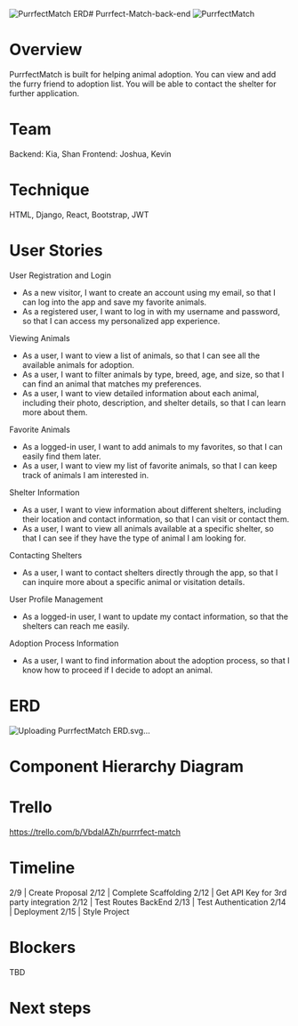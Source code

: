 ![PurrfectMatch ERD](https://github.com/makeyourwon/Purrfect-Match-back-end/assets/149891853/93385604-5499-4569-b6db-937027c89054)# Purrfect-Match-back-end
![PurrfectMatch](https://github.com/makeyourwon/Purrfect-Match-back-end/assets/149891853/7a1ffc3c-278d-4a94-a1af-3c9ebff69364)


# Overview
PurrfectMatch is built for helping animal adoption. You can view and add the furry friend to adoption list. You will be able to contact the shelter for further application.

# Team
Backend: Kia, Shan
Frontend: Joshua, Kevin

# Technique
HTML, Django, React, Bootstrap, JWT

# User Stories

User Registration and Login
- As a new visitor, I want to create an account using my email, so that I can log into the app and save my favorite animals.
- As a registered user, I want to log in with my username and password, so that I can access my personalized app experience.

Viewing Animals
- As a user, I want to view a list of animals, so that I can see all the available animals for adoption.
- As a user, I want to filter animals by type, breed, age, and size, so that I can find an animal that matches my preferences.
- As a user, I want to view detailed information about each animal, including their photo, description, and shelter details, so that I can learn more about them.

Favorite Animals
- As a logged-in user, I want to add animals to my favorites, so that I can easily find them later.
- As a user, I want to view my list of favorite animals, so that I can keep track of animals I am interested in.

Shelter Information
- As a user, I want to view information about different shelters, including their location and contact information, so that I can visit or contact them.
- As a user, I want to view all animals available at a specific shelter, so that I can see if they have the type of animal I am looking for.

Contacting Shelters
- As a user, I want to contact shelters directly through the app, so that I can inquire more about a specific animal or visitation details.

User Profile Management
- As a logged-in user, I want to update my contact information, so that the shelters can reach me easily.

Adoption Process Information
- As a user, I want to find information about the adoption process, so that I know how to proceed if I decide to adopt an animal.

# ERD
![Uploading PurrfectM<svg xmlns="http://www.w3.org/2000/svg" xmlns:xlink="http://www.w3.org/1999/xlink" xmlns:lucid="lucid" width="1761" height="609"><g transform="translate(640.5 120.5)" lucid:page-tab-id="0_0"><path d="M-1000-500h2500V500h-2500z" fill="#fff"/><path d="M-240.1 291.97h39.6" stroke="#3a414a" fill="none"/><path d="M-259.28 281.97l20 10-20 10" stroke="#3a414a" fill="#fff" fill-opacity="0"/><path d="M-259.28 291.97h20M-200.5 281.97v20M-180.5 291.97h-20" stroke="#3a414a" fill="#fff"/><path d="M240 148a8 8 0 0 1 8-8h344a8 8 0 0 1 8 8v152a8 8 0 0 1-8 8H248a8 8 0 0 1-8-8z" fill="#fff"/><path d="M240 180v-32a8 8 0 0 1 8-8h344a8 8 0 0 1 8 8v32" fill="#ffe342"/><path d="M240 148a8 8 0 0 1 8-8h344a8 8 0 0 1 8 8v152a8 8 0 0 1-8 8H248a8 8 0 0 1-8-8zM240 180h360M300 180v128M540 180v128" stroke="#3a414a" fill="none"/><use xlink:href="#a" transform="matrix(1,0,0,1,250,140) translate(152.525 23.6)"/><use xlink:href="#b" transform="matrix(1,0,0,1,245,182.5) translate(13 17.1)"/><use xlink:href="#c" transform="matrix(1,0,0,1,305,182.5) translate(90.025 17.1)"/><use xlink:href="#d" transform="matrix(1,0,0,1,305,214.5) translate(75.05 17.1)"/><use xlink:href="#e" transform="matrix(1,0,0,1,545,214.5) translate(7.524999999999999 17.1)"/><use xlink:href="#f" transform="matrix(1,0,0,1,305,246.5) translate(93.57499999999999 17.1)"/><use xlink:href="#g" transform="matrix(1,0,0,1,545,246.5) translate(1.5999999999999943 17.1)"/><use xlink:href="#h" transform="matrix(1,0,0,1,305,278.5) translate(76.55 17.1)"/><use xlink:href="#e" transform="matrix(1,0,0,1,545,278.5) translate(7.524999999999999 17.1)"/><path d="M-620 148a8 8 0 0 1 8-8h344a8 8 0 0 1 8 8v312a8 8 0 0 1-8 8h-344a8 8 0 0 1-8-8z" fill="#fff"/><path d="M-620 180v-32a8 8 0 0 1 8-8h344a8 8 0 0 1 8 8v32" fill="#ffe342"/><path d="M-620 148a8 8 0 0 1 8-8h344a8 8 0 0 1 8 8v312a8 8 0 0 1-8 8h-344a8 8 0 0 1-8-8zM-620 180h360M-560 180v288M-320 180v288" stroke="#3a414a" fill="none"/><use xlink:href="#i" transform="matrix(1,0,0,1,-610,140) translate(143.575 23.6)"/><use xlink:href="#b" transform="matrix(1,0,0,1,-615,182.5) translate(13 17.1)"/><use xlink:href="#j" transform="matrix(1,0,0,1,-555,182.5) translate(81.075 17.1)"/><use xlink:href="#k" transform="matrix(1,0,0,1,-615,214.5) translate(13.524999999999999 17.1)"/><use xlink:href="#l" transform="matrix(1,0,0,1,-555,214.5) translate(80.55 17.1)"/><use xlink:href="#m" transform="matrix(1,0,0,1,-315,214.5) translate(15.525 17.1)"/><use xlink:href="#n" transform="matrix(1,0,0,1,-555,246.5) translate(92.525 17.1)"/><use xlink:href="#e" transform="matrix(1,0,0,1,-315,246.5) translate(7.524999999999999 17.1)"/><use xlink:href="#o" transform="matrix(1,0,0,1,-555,278.5) translate(98 17.1)"/><use xlink:href="#e" transform="matrix(1,0,0,1,-315,278.5) translate(7.524999999999999 17.1)"/><use xlink:href="#p" transform="matrix(1,0,0,1,-555,310.5) translate(92.025 17.1)"/><use xlink:href="#e" transform="matrix(1,0,0,1,-315,310.5) translate(7.524999999999999 17.1)"/><use xlink:href="#q" transform="matrix(1,0,0,1,-555,342.5) translate(100 17.1)"/><use xlink:href="#m" transform="matrix(1,0,0,1,-315,342.5) translate(15.525 17.1)"/><use xlink:href="#r" transform="matrix(1,0,0,1,-555,374.5) translate(99.025 17.1)"/><use xlink:href="#e" transform="matrix(1,0,0,1,-315,374.5) translate(7.524999999999999 17.1)"/><use xlink:href="#s" transform="matrix(1,0,0,1,-555,406.5) translate(71.57499999999999 17.1)"/><use xlink:href="#t" transform="matrix(1,0,0,1,-315,406.5) translate(10.5 17.1)"/><use xlink:href="#u" transform="matrix(1,0,0,1,-555,438.5) translate(82.55 17.1)"/><use xlink:href="#v" transform="matrix(1,0,0,1,-315,438.5) translate(15.05 17.1)"/><path d="M-180 148a8 8 0 0 1 8-8h344a8 8 0 0 1 8 8v216a8 8 0 0 1-8 8h-344a8 8 0 0 1-8-8z" fill="#fff"/><path d="M-180 180v-32a8 8 0 0 1 8-8h344a8 8 0 0 1 8 8v32" fill="#ffe342"/><path d="M-180 148a8 8 0 0 1 8-8h344a8 8 0 0 1 8 8v216a8 8 0 0 1-8 8h-344a8 8 0 0 1-8-8zM-180 180h360M-120 180v192M120 180v192" stroke="#3a414a" fill="none"/><use xlink:href="#w" transform="matrix(1,0,0,1,-170,140) translate(143.05 23.6)"/><use xlink:href="#b" transform="matrix(1,0,0,1,-175,182.5) translate(13 17.1)"/><use xlink:href="#l" transform="matrix(1,0,0,1,-115,182.5) translate(80.55 17.1)"/><use xlink:href="#n" transform="matrix(1,0,0,1,-115,214.5) translate(92.525 17.1)"/><use xlink:href="#e" transform="matrix(1,0,0,1,125,214.5) translate(7.524999999999999 17.1)"/><use xlink:href="#x" transform="matrix(1,0,0,1,-115,246.5) translate(84.05 17.1)"/><use xlink:href="#t" transform="matrix(1,0,0,1,125,246.5) translate(10.5 17.1)"/><use xlink:href="#y" transform="matrix(1,0,0,1,-115,278.5) translate(61.025 17.1)"/><use xlink:href="#e" transform="matrix(1,0,0,1,125,278.5) translate(7.524999999999999 17.1)"/><use xlink:href="#z" transform="matrix(1,0,0,1,-115,310.5) translate(90 17.1)"/><use xlink:href="#e" transform="matrix(1,0,0,1,125,310.5) translate(7.524999999999999 17.1)"/><use xlink:href="#s" transform="matrix(1,0,0,1,-115,342.5) translate(71.57499999999999 17.1)"/><use xlink:href="#t" transform="matrix(1,0,0,1,125,342.5) translate(10.5 17.1)"/><path d="M740 148a8 8 0 0 1 8-8h344a8 8 0 0 1 8 8v120a8 8 0 0 1-8 8H748a8 8 0 0 1-8-8z" fill="#fff"/><path d="M740 180v-32a8 8 0 0 1 8-8h344a8 8 0 0 1 8 8v32" fill="#ffe342"/><path d="M740 148a8 8 0 0 1 8-8h344a8 8 0 0 1 8 8v120a8 8 0 0 1-8 8H748a8 8 0 0 1-8-8zM740 180h360M800 180v96M1040 180v96" stroke="#3a414a" fill="none"/><use xlink:href="#A" transform="matrix(1,0,0,1,750,140) translate(136.05 23.6)"/><use xlink:href="#b" transform="matrix(1,0,0,1,745,182.5) translate(13 17.1)"/><use xlink:href="#B" transform="matrix(1,0,0,1,805,182.5) translate(78.05 17.1)"/><use xlink:href="#k" transform="matrix(1,0,0,1,745,214.5) translate(13.524999999999999 17.1)"/><use xlink:href="#c" transform="matrix(1,0,0,1,805,214.5) translate(90.025 17.1)"/><use xlink:href="#k" transform="matrix(1,0,0,1,745,246.5) translate(13.524999999999999 17.1)"/><use xlink:href="#j" transform="matrix(1,0,0,1,805,246.5) translate(81.075 17.1)"/><path d="M619.9 228h100.2" stroke="#3a414a" fill="none"/><path d="M600.72 218l20 10-20 10" stroke="#3a414a" fill="#fff" fill-opacity="0"/><path d="M600.72 228h20" stroke="#3a414a" fill="#fff"/><path d="M739.28 238l-20-10 20-10" stroke="#3a414a" fill="#fff" fill-opacity="0"/><path d="M739.28 228h-20" stroke="#3a414a" fill="#fff"/><path d="M40-92a8 8 0 0 1 8-8h224a8 8 0 0 1 8 8v44.93a8 8 0 0 1-8 8H48a8 8 0 0 1-8-8z" stroke="#000" stroke-opacity="0" fill="#fff" fill-opacity="0"/><use xlink:href="#C" transform="matrix(1,0,0,1,45,-95) translate(-22.074444444444367 33.888888888888886)"/><path d="M40-35.53a8 8 0 0 1 8-8h224a8 8 0 0 1 8 8v44a8 8 0 0 1-8 8H48a8 8 0 0 1-8-8z" stroke="#000" stroke-opacity="0" fill="#fff" fill-opacity="0"/><use xlink:href="#D" transform="matrix(1,0,0,1,45,-38.53333333333333) translate(67.53433333333334 31.20833333333333)"/><defs><path fill="#3a414a" d="M84 4C-5 8 30-112 23-190h32v120c0 31 7 50 39 49 72-2 45-101 50-169h31l1 190h-30c-1-10 1-25-2-33-11 22-28 36-60 37" id="E"/><path fill="#3a414a" d="M135-143c-3-34-86-38-87 0 15 53 115 12 119 90S17 21 10-45l28-5c4 36 97 45 98 0-10-56-113-15-118-90-4-57 82-63 122-42 12 7 21 19 24 35" id="F"/><path fill="#3a414a" d="M100-194c63 0 86 42 84 106H49c0 40 14 67 53 68 26 1 43-12 49-29l28 8c-11 28-37 45-77 45C44 4 14-33 15-96c1-61 26-98 85-98zm52 81c6-60-76-77-97-28-3 7-6 17-6 28h103" id="G"/><path fill="#3a414a" d="M114-163C36-179 61-72 57 0H25l-1-190h30c1 12-1 29 2 39 6-27 23-49 58-41v29" id="H"/><g id="a"><use transform="matrix(0.05,0,0,0.05,0,0)" xlink:href="#E"/><use transform="matrix(0.05,0,0,0.05,10,0)" xlink:href="#F"/><use transform="matrix(0.05,0,0,0.05,19,0)" xlink:href="#G"/><use transform="matrix(0.05,0,0,0.05,29,0)" xlink:href="#H"/></g><path fill="#3a414a" d="M30-248c87 1 191-15 191 75 0 78-77 80-158 76V0H30v-248zm33 125c57 0 124 11 124-50 0-59-68-47-124-48v98" id="I"/><path fill="#3a414a" d="M194 0L95-120 63-95V0H30v-248h33v124l119-124h40L117-140 236 0h-42" id="J"/><g id="b"><use transform="matrix(0.05,0,0,0.05,0,0)" xlink:href="#I"/><use transform="matrix(0.05,0,0,0.05,12,0)" xlink:href="#J"/></g><path fill="#3a414a" d="M33 0v-248h34V0H33" id="K"/><path fill="#3a414a" d="M85-194c31 0 48 13 60 33l-1-100h32l1 261h-30c-2-10 0-23-3-31C134-8 116 4 85 4 32 4 16-35 15-94c0-66 23-100 70-100zm9 24c-40 0-46 34-46 75 0 40 6 74 45 74 42 0 51-32 51-76 0-42-9-74-50-73" id="L"/><g id="c"><use transform="matrix(0.05,0,0,0.05,0,0)" xlink:href="#E"/><use transform="matrix(0.05,0,0,0.05,10,0)" xlink:href="#F"/><use transform="matrix(0.05,0,0,0.05,19,0)" xlink:href="#G"/><use transform="matrix(0.05,0,0,0.05,29,0)" xlink:href="#H"/><use transform="matrix(0.05,0,0,0.05,34.95,0)" xlink:href="#K"/><use transform="matrix(0.05,0,0,0.05,39.95,0)" xlink:href="#L"/></g><path fill="#3a414a" d="M117-194c89-4 53 116 60 194h-32v-121c0-31-8-49-39-48C34-167 62-67 57 0H25l-1-190h30c1 10-1 24 2 32 11-22 29-35 61-36" id="M"/><path fill="#3a414a" d="M141-36C126-15 110 5 73 4 37 3 15-17 15-53c-1-64 63-63 125-63 3-35-9-54-41-54-24 1-41 7-42 31l-33-3c5-37 33-52 76-52 45 0 72 20 72 64v82c-1 20 7 32 28 27v20c-31 9-61-2-59-35zM48-53c0 20 12 33 32 33 41-3 63-29 60-74-43 2-92-5-92 41" id="N"/><path fill="#3a414a" d="M210-169c-67 3-38 105-44 169h-31v-121c0-29-5-50-35-48C34-165 62-65 56 0H25l-1-190h30c1 10-1 24 2 32 10-44 99-50 107 0 11-21 27-35 58-36 85-2 47 119 55 194h-31v-121c0-29-5-49-35-48" id="O"/><g id="d"><use transform="matrix(0.05,0,0,0.05,0,0)" xlink:href="#E"/><use transform="matrix(0.05,0,0,0.05,10,0)" xlink:href="#F"/><use transform="matrix(0.05,0,0,0.05,19,0)" xlink:href="#G"/><use transform="matrix(0.05,0,0,0.05,29,0)" xlink:href="#H"/><use transform="matrix(0.05,0,0,0.05,34.95,0)" xlink:href="#M"/><use transform="matrix(0.05,0,0,0.05,44.95,0)" xlink:href="#N"/><use transform="matrix(0.05,0,0,0.05,54.95,0)" xlink:href="#O"/><use transform="matrix(0.05,0,0,0.05,69.9,0)" xlink:href="#G"/></g><path fill="#3a414a" d="M96-169c-40 0-48 33-48 73s9 75 48 75c24 0 41-14 43-38l32 2c-6 37-31 61-74 61-59 0-76-41-82-99-10-93 101-131 147-64 4 7 5 14 7 22l-32 3c-4-21-16-35-41-35" id="P"/><path fill="#3a414a" d="M106-169C34-169 62-67 57 0H25v-261h32l-1 103c12-21 28-36 61-36 89 0 53 116 60 194h-32v-121c2-32-8-49-39-48" id="Q"/><g id="e"><use transform="matrix(0.05,0,0,0.05,0,0)" xlink:href="#P"/><use transform="matrix(0.05,0,0,0.05,9,0)" xlink:href="#Q"/><use transform="matrix(0.05,0,0,0.05,19,0)" xlink:href="#N"/><use transform="matrix(0.05,0,0,0.05,29,0)" xlink:href="#H"/></g><path fill="#3a414a" d="M24-231v-30h32v30H24zM24 0v-190h32V0H24" id="R"/><path fill="#3a414a" d="M24 0v-261h32V0H24" id="S"/><g id="f"><use transform="matrix(0.05,0,0,0.05,0,0)" xlink:href="#G"/><use transform="matrix(0.05,0,0,0.05,10,0)" xlink:href="#O"/><use transform="matrix(0.05,0,0,0.05,24.950000000000003,0)" xlink:href="#N"/><use transform="matrix(0.05,0,0,0.05,34.95,0)" xlink:href="#R"/><use transform="matrix(0.05,0,0,0.05,38.900000000000006,0)" xlink:href="#S"/></g><g id="g"><use transform="matrix(0.05,0,0,0.05,0,0)" xlink:href="#G"/><use transform="matrix(0.05,0,0,0.05,10,0)" xlink:href="#O"/><use transform="matrix(0.05,0,0,0.05,24.950000000000003,0)" xlink:href="#N"/><use transform="matrix(0.05,0,0,0.05,34.95,0)" xlink:href="#R"/><use transform="matrix(0.05,0,0,0.05,38.900000000000006,0)" xlink:href="#R"/><use transform="matrix(0.05,0,0,0.05,42.85000000000001,0)" xlink:href="#S"/></g><path fill="#3a414a" d="M115-194c55 1 70 41 70 98S169 2 115 4C84 4 66-9 55-30l1 105H24l-1-265h31l2 30c10-21 28-34 59-34zm-8 174c40 0 45-34 45-75s-6-73-45-74c-42 0-51 32-51 76 0 43 10 73 51 73" id="T"/><path fill="#3a414a" d="M206 0h-36l-40-164L89 0H53L-1-190h32L70-26l43-164h34l41 164 42-164h31" id="U"/><path fill="#3a414a" d="M100-194c62-1 85 37 85 99 1 63-27 99-86 99S16-35 15-95c0-66 28-99 85-99zM99-20c44 1 53-31 53-75 0-43-8-75-51-75s-53 32-53 75 10 74 51 75" id="V"/><g id="h"><use transform="matrix(0.05,0,0,0.05,0,0)" xlink:href="#T"/><use transform="matrix(0.05,0,0,0.05,10,0)" xlink:href="#N"/><use transform="matrix(0.05,0,0,0.05,20,0)" xlink:href="#F"/><use transform="matrix(0.05,0,0,0.05,29,0)" xlink:href="#F"/><use transform="matrix(0.05,0,0,0.05,38,0)" xlink:href="#U"/><use transform="matrix(0.05,0,0,0.05,50.95,0)" xlink:href="#V"/><use transform="matrix(0.05,0,0,0.05,60.95,0)" xlink:href="#H"/><use transform="matrix(0.05,0,0,0.05,66.9,0)" xlink:href="#L"/></g><g id="i"><use transform="matrix(0.05,0,0,0.05,0,0)" xlink:href="#N"/><use transform="matrix(0.05,0,0,0.05,10,0)" xlink:href="#M"/><use transform="matrix(0.05,0,0,0.05,20,0)" xlink:href="#R"/><use transform="matrix(0.05,0,0,0.05,23.95,0)" xlink:href="#O"/><use transform="matrix(0.05,0,0,0.05,38.9,0)" xlink:href="#N"/><use transform="matrix(0.05,0,0,0.05,48.9,0)" xlink:href="#S"/></g><g id="j"><use transform="matrix(0.05,0,0,0.05,0,0)" xlink:href="#N"/><use transform="matrix(0.05,0,0,0.05,10,0)" xlink:href="#M"/><use transform="matrix(0.05,0,0,0.05,20,0)" xlink:href="#R"/><use transform="matrix(0.05,0,0,0.05,23.95,0)" xlink:href="#O"/><use transform="matrix(0.05,0,0,0.05,38.9,0)" xlink:href="#N"/><use transform="matrix(0.05,0,0,0.05,48.9,0)" xlink:href="#S"/><use transform="matrix(0.05,0,0,0.05,52.85,0)" xlink:href="#K"/><use transform="matrix(0.05,0,0,0.05,57.85,0)" xlink:href="#L"/></g><path fill="#3a414a" d="M63-220v92h138v28H63V0H30v-248h175v28H63" id="W"/><g id="k"><use transform="matrix(0.05,0,0,0.05,0,0)" xlink:href="#W"/><use transform="matrix(0.05,0,0,0.05,10.950000000000001,0)" xlink:href="#J"/></g><path fill="#3a414a" d="M59-47c-2 24 18 29 38 22v24C64 9 27 4 27-40v-127H5v-23h24l9-43h21v43h35v23H59v120" id="X"/><g id="l"><use transform="matrix(0.05,0,0,0.05,0,0)" xlink:href="#F"/><use transform="matrix(0.05,0,0,0.05,9,0)" xlink:href="#Q"/><use transform="matrix(0.05,0,0,0.05,19,0)" xlink:href="#G"/><use transform="matrix(0.05,0,0,0.05,29,0)" xlink:href="#S"/><use transform="matrix(0.05,0,0,0.05,32.95,0)" xlink:href="#X"/><use transform="matrix(0.05,0,0,0.05,37.95,0)" xlink:href="#G"/><use transform="matrix(0.05,0,0,0.05,47.95,0)" xlink:href="#H"/><use transform="matrix(0.05,0,0,0.05,53.900000000000006,0)" xlink:href="#K"/><use transform="matrix(0.05,0,0,0.05,58.900000000000006,0)" xlink:href="#L"/></g><g id="m"><use transform="matrix(0.05,0,0,0.05,0,0)" xlink:href="#R"/><use transform="matrix(0.05,0,0,0.05,3.95,0)" xlink:href="#M"/><use transform="matrix(0.05,0,0,0.05,13.949999999999998,0)" xlink:href="#X"/></g><g id="n"><use transform="matrix(0.05,0,0,0.05,0,0)" xlink:href="#M"/><use transform="matrix(0.05,0,0,0.05,10,0)" xlink:href="#N"/><use transform="matrix(0.05,0,0,0.05,20,0)" xlink:href="#O"/><use transform="matrix(0.05,0,0,0.05,34.95,0)" xlink:href="#G"/></g><path fill="#3a414a" d="M179-190L93 31C79 59 56 82 12 73V49c39 6 53-20 64-50L1-190h34L92-34l54-156h33" id="Y"/><g id="o"><use transform="matrix(0.05,0,0,0.05,0,0)" xlink:href="#X"/><use transform="matrix(0.05,0,0,0.05,5,0)" xlink:href="#Y"/><use transform="matrix(0.05,0,0,0.05,14,0)" xlink:href="#T"/><use transform="matrix(0.05,0,0,0.05,24,0)" xlink:href="#G"/></g><path fill="#3a414a" d="M115-194c53 0 69 39 70 98 0 66-23 100-70 100C84 3 66-7 56-30L54 0H23l1-261h32v101c10-23 28-34 59-34zm-8 174c40 0 45-34 45-75 0-40-5-75-45-74-42 0-51 32-51 76 0 43 10 73 51 73" id="Z"/><g id="p"><use transform="matrix(0.05,0,0,0.05,0,0)" xlink:href="#Z"/><use transform="matrix(0.05,0,0,0.05,10,0)" xlink:href="#H"/><use transform="matrix(0.05,0,0,0.05,15.949999999999998,0)" xlink:href="#G"/><use transform="matrix(0.05,0,0,0.05,25.950000000000003,0)" xlink:href="#G"/><use transform="matrix(0.05,0,0,0.05,35.95,0)" xlink:href="#L"/></g><path fill="#3a414a" d="M177-190C167-65 218 103 67 71c-23-6-38-20-44-43l32-5c15 47 100 32 89-28v-30C133-14 115 1 83 1 29 1 15-40 15-95c0-56 16-97 71-98 29-1 48 16 59 35 1-10 0-23 2-32h30zM94-22c36 0 50-32 50-73 0-42-14-75-50-75-39 0-46 34-46 75s6 73 46 73" id="aa"/><g id="q"><use transform="matrix(0.05,0,0,0.05,0,0)" xlink:href="#N"/><use transform="matrix(0.05,0,0,0.05,10,0)" xlink:href="#aa"/><use transform="matrix(0.05,0,0,0.05,20,0)" xlink:href="#G"/></g><path fill="#3a414a" d="M9 0v-24l116-142H16v-24h144v24L44-24h123V0H9" id="ab"/><g id="r"><use transform="matrix(0.05,0,0,0.05,0,0)" xlink:href="#F"/><use transform="matrix(0.05,0,0,0.05,9,0)" xlink:href="#R"/><use transform="matrix(0.05,0,0,0.05,12.949999999999998,0)" xlink:href="#ab"/><use transform="matrix(0.05,0,0,0.05,21.95,0)" xlink:href="#G"/></g><g id="s"><use transform="matrix(0.05,0,0,0.05,0,0)" xlink:href="#L"/><use transform="matrix(0.05,0,0,0.05,10,0)" xlink:href="#G"/><use transform="matrix(0.05,0,0,0.05,20,0)" xlink:href="#F"/><use transform="matrix(0.05,0,0,0.05,29,0)" xlink:href="#P"/><use transform="matrix(0.05,0,0,0.05,38,0)" xlink:href="#H"/><use transform="matrix(0.05,0,0,0.05,43.95,0)" xlink:href="#R"/><use transform="matrix(0.05,0,0,0.05,47.900000000000006,0)" xlink:href="#T"/><use transform="matrix(0.05,0,0,0.05,57.900000000000006,0)" xlink:href="#X"/><use transform="matrix(0.05,0,0,0.05,62.900000000000006,0)" xlink:href="#R"/><use transform="matrix(0.05,0,0,0.05,66.85000000000001,0)" xlink:href="#V"/><use transform="matrix(0.05,0,0,0.05,76.85000000000001,0)" xlink:href="#M"/></g><path fill="#3a414a" d="M141 0L90-78 38 0H4l68-98-65-92h35l48 74 47-74h35l-64 92 68 98h-35" id="ac"/><g id="t"><use transform="matrix(0.05,0,0,0.05,0,0)" xlink:href="#X"/><use transform="matrix(0.05,0,0,0.05,5,0)" xlink:href="#G"/><use transform="matrix(0.05,0,0,0.05,15,0)" xlink:href="#ac"/><use transform="matrix(0.05,0,0,0.05,24,0)" xlink:href="#X"/></g><g id="u"><use transform="matrix(0.05,0,0,0.05,0,0)" xlink:href="#T"/><use transform="matrix(0.05,0,0,0.05,10,0)" xlink:href="#Q"/><use transform="matrix(0.05,0,0,0.05,20,0)" xlink:href="#V"/><use transform="matrix(0.05,0,0,0.05,30,0)" xlink:href="#X"/><use transform="matrix(0.05,0,0,0.05,35,0)" xlink:href="#V"/><use transform="matrix(0.05,0,0,0.05,45,0)" xlink:href="#E"/><use transform="matrix(0.05,0,0,0.05,55,0)" xlink:href="#H"/><use transform="matrix(0.05,0,0,0.05,60.95,0)" xlink:href="#S"/></g><g id="v"><use transform="matrix(0.05,0,0,0.05,0,0)" xlink:href="#E"/><use transform="matrix(0.05,0,0,0.05,10,0)" xlink:href="#H"/><use transform="matrix(0.05,0,0,0.05,15.949999999999998,0)" xlink:href="#S"/></g><g id="w"><use transform="matrix(0.05,0,0,0.05,0,0)" xlink:href="#F"/><use transform="matrix(0.05,0,0,0.05,9,0)" xlink:href="#Q"/><use transform="matrix(0.05,0,0,0.05,19,0)" xlink:href="#G"/><use transform="matrix(0.05,0,0,0.05,29,0)" xlink:href="#S"/><use transform="matrix(0.05,0,0,0.05,32.95,0)" xlink:href="#X"/><use transform="matrix(0.05,0,0,0.05,37.95,0)" xlink:href="#G"/><use transform="matrix(0.05,0,0,0.05,47.95,0)" xlink:href="#H"/></g><g id="x"><use transform="matrix(0.05,0,0,0.05,0,0)" xlink:href="#S"/><use transform="matrix(0.05,0,0,0.05,3.95,0)" xlink:href="#V"/><use transform="matrix(0.05,0,0,0.05,13.949999999999998,0)" xlink:href="#P"/><use transform="matrix(0.05,0,0,0.05,22.95,0)" xlink:href="#N"/><use transform="matrix(0.05,0,0,0.05,32.95,0)" xlink:href="#X"/><use transform="matrix(0.05,0,0,0.05,37.95,0)" xlink:href="#R"/><use transform="matrix(0.05,0,0,0.05,41.900000000000006,0)" xlink:href="#V"/><use transform="matrix(0.05,0,0,0.05,51.900000000000006,0)" xlink:href="#M"/></g><g id="y"><use transform="matrix(0.05,0,0,0.05,0,0)" xlink:href="#P"/><use transform="matrix(0.05,0,0,0.05,9,0)" xlink:href="#V"/><use transform="matrix(0.05,0,0,0.05,19,0)" xlink:href="#M"/><use transform="matrix(0.05,0,0,0.05,29,0)" xlink:href="#X"/><use transform="matrix(0.05,0,0,0.05,34,0)" xlink:href="#N"/><use transform="matrix(0.05,0,0,0.05,44,0)" xlink:href="#P"/><use transform="matrix(0.05,0,0,0.05,53,0)" xlink:href="#T"/><use transform="matrix(0.05,0,0,0.05,63,0)" xlink:href="#G"/><use transform="matrix(0.05,0,0,0.05,73,0)" xlink:href="#H"/><use transform="matrix(0.05,0,0,0.05,78.95,0)" xlink:href="#F"/><use transform="matrix(0.05,0,0,0.05,87.95,0)" xlink:href="#V"/><use transform="matrix(0.05,0,0,0.05,97.95,0)" xlink:href="#M"/></g><g id="z"><use transform="matrix(0.05,0,0,0.05,0,0)" xlink:href="#T"/><use transform="matrix(0.05,0,0,0.05,10,0)" xlink:href="#Q"/><use transform="matrix(0.05,0,0,0.05,20,0)" xlink:href="#V"/><use transform="matrix(0.05,0,0,0.05,30,0)" xlink:href="#M"/><use transform="matrix(0.05,0,0,0.05,40,0)" xlink:href="#G"/></g><path fill="#3a414a" d="M101-234c-31-9-42 10-38 44h38v23H63V0H32v-167H5v-23h27c-7-52 17-82 69-68v24" id="ad"/><path fill="#3a414a" d="M108 0H70L1-190h34L89-25l56-165h34" id="ae"/><g id="A"><use transform="matrix(0.05,0,0,0.05,0,0)" xlink:href="#ad"/><use transform="matrix(0.05,0,0,0.05,5,0)" xlink:href="#N"/><use transform="matrix(0.05,0,0,0.05,15,0)" xlink:href="#ae"/><use transform="matrix(0.05,0,0,0.05,24,0)" xlink:href="#V"/><use transform="matrix(0.05,0,0,0.05,34,0)" xlink:href="#H"/><use transform="matrix(0.05,0,0,0.05,39.95,0)" xlink:href="#R"/><use transform="matrix(0.05,0,0,0.05,43.900000000000006,0)" xlink:href="#X"/><use transform="matrix(0.05,0,0,0.05,48.900000000000006,0)" xlink:href="#G"/><use transform="matrix(0.05,0,0,0.05,58.900000000000006,0)" xlink:href="#F"/></g><g id="B"><use transform="matrix(0.05,0,0,0.05,0,0)" xlink:href="#ad"/><use transform="matrix(0.05,0,0,0.05,5,0)" xlink:href="#N"/><use transform="matrix(0.05,0,0,0.05,15,0)" xlink:href="#ae"/><use transform="matrix(0.05,0,0,0.05,24,0)" xlink:href="#V"/><use transform="matrix(0.05,0,0,0.05,34,0)" xlink:href="#H"/><use transform="matrix(0.05,0,0,0.05,39.95,0)" xlink:href="#R"/><use transform="matrix(0.05,0,0,0.05,43.900000000000006,0)" xlink:href="#X"/><use transform="matrix(0.05,0,0,0.05,48.900000000000006,0)" xlink:href="#G"/><use transform="matrix(0.05,0,0,0.05,58.900000000000006,0)" xlink:href="#K"/><use transform="matrix(0.05,0,0,0.05,63.900000000000006,0)" xlink:href="#L"/></g><path fill="#3a414a" d="M56-719h580c77 0 140 63 140 139v194c0 76-63 139-140 139-149 0-301 2-448 0V0H56v-719zm587 333v-194c0-4-3-7-7-7H195c-4 0-7 3-7 7v194c0 4 3 7 7 7h441c4 0 7-3 7-7" id="af"/><path fill="#3a414a" d="M511-580h131v442C642-62 580 0 504 0H191C114 0 53-62 53-138v-442h131v442c0 4 3 7 7 7h313c4 0 7-3 7-7v-442" id="ag"/><path fill="#3a414a" d="M190-580h322v131H190c-4 0-7 3-7 7V0H52v-442c0-76 62-138 138-138" id="ah"/><path fill="#3a414a" d="M191-638c-4 0-7 2-7 6v52h226v131H184V0H53v-632c0-76 61-138 138-138h219v132H191" id="ai"/><path fill="#3a414a" d="M502-580c76 0 138 62 138 138v218H182v86c0 4 3 7 7 7h451V0H189C113 0 51-62 51-138v-304c0-76 62-138 138-138h313zM182-356h327v-86c0-4-3-7-7-7H189c-4 0-7 3-7 7v86" id="aj"/><path fill="#3a414a" d="M189-131h451V0H189C113 0 51-62 51-138v-304c0-76 62-138 138-138h449v131H189c-4 0-7 3-7 7v304c0 4 3 7 7 7" id="ak"/><path fill="#3a414a" d="M410-449H184v311c0 4 3 7 7 7h219V0H191C114 0 53-62 53-138v-632h131v190h226v131" id="al"/><path fill="#3a414a" d="M462-408l261-312h145V0H735v-528L462-203 188-528V0H56v-720h144" id="am"/><path fill="#3a414a" d="M503-580c76 0 138 62 138 138V0H190C114 0 52-62 52-138v-218h458v-86c0-4-3-7-7-7H52v-131h451zm7 449v-93H183v86c0 4 3 7 7 7h320" id="an"/><path fill="#3a414a" d="M505-580c75 0 138 62 138 138V0H512v-442c0-4-3-7-7-7H192c-4 0-7 3-7 7V0H54v-770h131v190h320" id="ao"/><g id="C"><use transform="matrix(0.03355555555555553,0,0,0.03355555555555553,0,0)" xlink:href="#af"/><use transform="matrix(0.03355555555555553,0,0,0.03355555555555553,26.542444444444428,0)" xlink:href="#ag"/><use transform="matrix(0.03355555555555553,0,0,0.03355555555555553,49.86355555555552,0)" xlink:href="#ah"/><use transform="matrix(0.03355555555555553,0,0,0.03355555555555553,67.58088888888884,0)" xlink:href="#ah"/><use transform="matrix(0.03355555555555553,0,0,0.03355555555555553,85.29822222222217,0)" xlink:href="#ai"/><use transform="matrix(0.03355555555555553,0,0,0.03355555555555553,99.96199999999993,0)" xlink:href="#aj"/><use transform="matrix(0.03355555555555553,0,0,0.03355555555555553,122.74622222222213,0)" xlink:href="#ak"/><use transform="matrix(0.03355555555555553,0,0,0.03355555555555553,145.5639999999999,0)" xlink:href="#al"/><use transform="matrix(0.03355555555555553,0,0,0.03355555555555553,160.22777777777767,0)" xlink:href="#am"/><use transform="matrix(0.03355555555555553,0,0,0.03355555555555553,191.36733333333322,0)" xlink:href="#an"/><use transform="matrix(0.03355555555555553,0,0,0.03355555555555553,214.65488888888876,0)" xlink:href="#al"/><use transform="matrix(0.03355555555555553,0,0,0.03355555555555553,229.31866666666653,0)" xlink:href="#ak"/><use transform="matrix(0.03355555555555553,0,0,0.03355555555555553,251.73377777777762,0)" xlink:href="#ao"/></g><path fill="#3a414a" d="M464-387l279-333h129V0H764v-576L464-219 164-576V0H56v-720h128" id="ap"/><path fill="#3a414a" d="M181-580h330c72 0 130 58 130 130v320C641-58 583 0 511 0H181C109 0 51-58 51-130v-320c0-72 58-130 130-130zm330 108H181c-12 0-22 10-22 22v320c0 12 10 22 22 22h330c12 0 22-10 22-22v-320c0-12-10-22-22-22" id="aq"/><path fill="#3a414a" d="M505-770h108V0H153C81 0 23-58 23-130v-320c0-72 58-130 130-130h352v-190zM153-108h330c12 0 22-10 22-22v-320c0-12-10-22-22-22H153c-12 0-22 10-22 22v320c0 12 10 22 22 22" id="ar"/><path fill="#3a414a" d="M511-580c72 0 130 58 130 130v214H159v106c0 12 10 22 22 22h460V0H181C109 0 51-58 51-130v-320c0-72 58-130 130-130h330zM159-344h374v-106c0-12-10-22-22-22H181c-12 0-22 10-22 22v106" id="as"/><path fill="#3a414a" d="M52-770h108v640c0 12 10 22 22 22h108V0H182C110 0 52-58 52-130v-640" id="at"/><g id="D"><use transform="matrix(0.029111111111111105,0,0,0.029111111111111105,0,0)" xlink:href="#ap"/><use transform="matrix(0.029111111111111105,0,0,0.029111111111111105,27.015111111111107,0)" xlink:href="#aq"/><use transform="matrix(0.029111111111111105,0,0,0.029111111111111105,47.16,0)" xlink:href="#ar"/><use transform="matrix(0.029111111111111105,0,0,0.029111111111111105,66.14044444444444,0)" xlink:href="#as"/><use transform="matrix(0.029111111111111105,0,0,0.029111111111111105,86.13977777777777,0)" xlink:href="#at"/></g></defs></g></svg>atch ERD.svg…]()


# Component Hierarchy Diagram

# Trello
https://trello.com/b/VbdaIAZh/purrrfect-match

# Timeline
2/9  | Create Proposal
2/12 | Complete Scaffolding
2/12 | Get API Key for 3rd party integration
2/12 | Test Routes BackEnd
2/13 | Test Authentication
2/14 | Deployment
2/15 | Style Project

# Blockers
TBD

# Next steps




